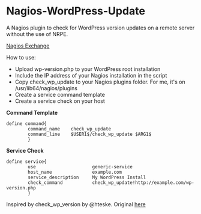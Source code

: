 Nagios-WordPress-Update
===============

A Nagios plugin to check for WordPress version updates on a remote server without the use of NRPE.

[Nagios Exchange](https://exchange.nagios.org/directory/Plugins/CMS-and-Blog-Software/Wordpress/Check-WordPress-Update/details)

How to use:

- Upload wp-version.php to your WordPress root installation
- Include the IP address of your Nagios installation in the script
- Copy check\_wp\_update to your Nagios plugins folder. For me, it's on /usr/lib64/nagios/plugins
- Create a service command template
- Create a service check on your host

__Command Template__

	define command{
	        command_name    check_wp_update
	        command_line    $USER1$/check_wp_update $ARG1$
	        }

__Service Check__

	define service{
	        use                     generic-service
	        host_name               example.com
	        service_description     My WordPress Install
	        check_command           check_wp_update!http://example.com/wp-version.php
	        }

Inspired by check\_wp\_version by @hteske. Original [here](http://exchange.nagios.org/directory/Plugins/CMS-and-Blog-Software/Wordpress/check_wp_version/details)
